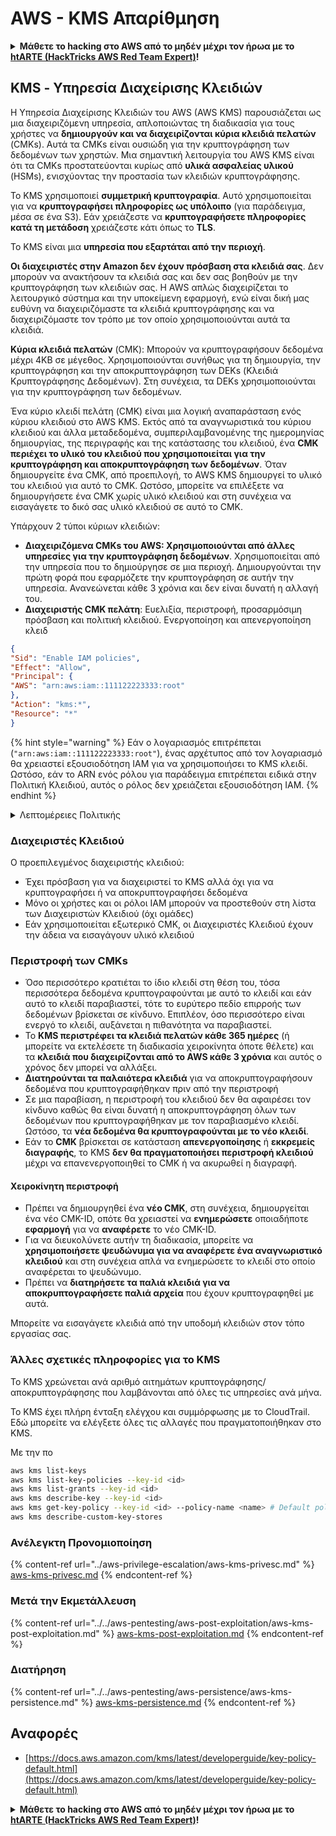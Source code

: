 # AWS - KMS Απαρίθμηση

<details>

<summary><strong>Μάθετε το hacking στο AWS από το μηδέν μέχρι τον ήρωα με το</strong> <a href="https://training.hacktricks.xyz/courses/arte"><strong>htARTE (HackTricks AWS Red Team Expert)</strong></a><strong>!</strong></summary>

Άλλοι τρόποι υποστήριξης του HackTricks:

* Εάν θέλετε να δείτε την **εταιρεία σας να διαφημίζεται στο HackTricks** ή να **κατεβάσετε το HackTricks σε μορφή PDF** ελέγξτε τα [**ΣΧΕΔΙΑ ΣΥΝΔΡΟΜΗΣ**](https://github.com/sponsors/carlospolop)!
* Αποκτήστε το [**επίσημο PEASS & HackTricks swag**](https://peass.creator-spring.com)
* Ανακαλύψτε [**The PEASS Family**](https://opensea.io/collection/the-peass-family), τη συλλογή μας από αποκλειστικά [**NFTs**](https://opensea.io/collection/the-peass-family)
* **Εγγραφείτε στη** 💬 [**ομάδα Discord**](https://discord.gg/hRep4RUj7f) ή στη [**ομάδα telegram**](https://t.me/peass) ή **ακολουθήστε** μας στο **Twitter** 🐦 [**@hacktricks_live**](https://twitter.com/hacktricks_live)**.**
* **Μοιραστείτε τα hacking tricks σας υποβάλλοντας PRs στα** [**HackTricks**](https://github.com/carlospolop/hacktricks) και [**HackTricks Cloud**](https://github.com/carlospolop/hacktricks-cloud) αποθετήρια του github.

</details>

## KMS - Υπηρεσία Διαχείρισης Κλειδιών

Η Υπηρεσία Διαχείρισης Κλειδιών του AWS (AWS KMS) παρουσιάζεται ως μια διαχειριζόμενη υπηρεσία, απλοποιώντας τη διαδικασία για τους χρήστες να **δημιουργούν και να διαχειρίζονται κύρια κλειδιά πελατών** (CMKs). Αυτά τα CMKs είναι ουσιώδη για την κρυπτογράφηση των δεδομένων των χρηστών. Μια σημαντική λειτουργία του AWS KMS είναι ότι τα CMKs προστατεύονται κυρίως από **υλικά ασφαλείας υλικού** (HSMs), ενισχύοντας την προστασία των κλειδιών κρυπτογράφησης.

Το KMS χρησιμοποιεί **συμμετρική κρυπτογραφία**. Αυτό χρησιμοποιείται για να **κρυπτογραφήσει πληροφορίες ως υπόλοιπο** (για παράδειγμα, μέσα σε ένα S3). Εάν χρειάζεστε να **κρυπτογραφήσετε πληροφορίες κατά τη μετάδοση** χρειάζεστε κάτι όπως το **TLS**.

Το KMS είναι μια **υπηρεσία που εξαρτάται από την περιοχή**.

**Οι διαχειριστές στην Amazon δεν έχουν πρόσβαση στα κλειδιά σας**. Δεν μπορούν να ανακτήσουν τα κλειδιά σας και δεν σας βοηθούν με την κρυπτογράφηση των κλειδιών σας. Η AWS απλώς διαχειρίζεται το λειτουργικό σύστημα και την υποκείμενη εφαρμογή, ενώ είναι δική μας ευθύνη να διαχειριζόμαστε τα κλειδιά κρυπτογράφησης και να διαχειριζόμαστε τον τρόπο με τον οποίο χρησιμοποιούνται αυτά τα κλειδιά.

**Κύρια κλειδιά πελατών** (CMK): Μπορούν να κρυπτογραφήσουν δεδομένα μέχρι 4KB σε μέγεθος. Χρησιμοποιούνται συνήθως για τη δημιουργία, την κρυπτογράφηση και την αποκρυπτογράφηση των DEKs (Κλειδιά Κρυπτογράφησης Δεδομένων). Στη συνέχεια, τα DEKs χρησιμοποιούνται για την κρυπτογράφηση των δεδομένων.

Ένα κύριο κλειδί πελάτη (CMK) είναι μια λογική αναπαράσταση ενός κύριου κλειδιού στο AWS KMS. Εκτός από τα αναγνωριστικά του κύριου κλειδιού και άλλα μεταδεδομένα, συμπεριλαμβανομένης της ημερομηνίας δημιουργίας, της περιγραφής και της κατάστασης του κλειδιού, ένα **CMK περιέχει το υλικό του κλειδιού που χρησιμοποιείται για την κρυπτογράφηση και αποκρυπτογράφηση των δεδομένων**. Όταν δημιουργείτε ένα CMK, από προεπιλογή, το AWS KMS δημιουργεί το υλικό του κλειδιού για αυτό το CMK. Ωστόσο, μπορείτε να επιλέξετε να δημιουργήσετε ένα CMK χωρίς υλικό κλειδιού και στη συνέχεια να εισαγάγετε το δικό σας υλικό κλειδιού σε αυτό το CMK.

Υπάρχουν 2 τύποι κύριων κλειδιών:

* **Διαχειριζόμενα CMKs του AWS: Χρησιμοποιούνται από άλλες υπηρεσίες για την κρυπτογράφηση δεδομένων**. Χρησιμοποιείται από την υπηρεσία που το δημιούργησε σε μια περιοχή. Δημιουργούνται την πρώτη φορά που εφαρμόζετε την κρυπτογράφηση σε αυτήν την υπηρεσία. Ανανεώνεται κάθε 3 χρόνια και δεν είναι δυνατή η αλλαγή του.
* **Διαχειριστής CMK πελάτη**: Ευελιξία, περιστροφή, προσαρμόσιμη πρόσβαση και πολιτική κλειδιού. Ενεργοποίηση και απενεργοποίηση κλειδ
```json
{
"Sid": "Enable IAM policies",
"Effect": "Allow",
"Principal": {
"AWS": "arn:aws:iam::111122223333:root"
},
"Action": "kms:*",
"Resource": "*"
}
```
{% hint style="warning" %}
Εάν ο λογαριασμός επιτρέπεται (`"arn:aws:iam::111122223333:root"`), ένας αρχέτυπος από τον λογαριασμό θα χρειαστεί εξουσιοδότηση IAM για να χρησιμοποιήσει το KMS κλειδί. Ωστόσο, εάν το ARN ενός ρόλου για παράδειγμα επιτρέπεται ειδικά στην Πολιτική Κλειδιού, αυτός ο ρόλος δεν χρειάζεται εξουσιοδότηση IAM.
{% endhint %}

<details>

<summary>Λεπτομέρειες Πολιτικής</summary>

Ιδιότητες μιας πολιτικής:

* Έγγραφο βασισμένο σε JSON
* Πόρος --> Επηρεαζόμενοι πόροι (μπορεί να είναι "\*")
* Δράση --> kms:Encrypt, kms:Decrypt, kms:CreateGrant ... (δικαιώματα)
* Επίδραση --> Επιτρέπεται/Απαγορεύεται
* Αρχέτυπο --> arn επηρεαζόμενο
* Συνθήκες (προαιρετικό) --> Συνθήκη για την παροχή των δικαιωμάτων

Παραχωρήσεις:

* Επιτρέπουν την αναθέτηση των δικαιωμάτων σας σε άλλον αρχέτυπο AWS εντός του λογαριασμού AWS σας. Πρέπει να τις δημιουργήσετε χρησιμοποιώντας τις διεπαφές προγραμματισμού εφαρμογών του AWS KMS. Μπορεί να υποδειχθεί ο αναγνωριστής CMK, ο αρχέτυπος παραχώρησης και το απαιτούμενο επίπεδο λειτουργίας (Decrypt, Encrypt, GenerateDataKey...)
* Αφού δημιουργηθεί η παραχώρηση, εκδίδονται ένα GrantToken και ένα GratID

**Πρόσβαση**:

* Μέσω **πολιτικής κλειδιού** -- Εάν αυτή υπάρχει, αυτή έχει **προτεραιότητα** έναντι της πολιτικής IAM
* Μέσω **πολιτικής IAM**
* Μέσω **παραχωρήσεων**

</details>

### Διαχειριστές Κλειδιού

Ο προεπιλεγμένος διαχειριστής κλειδιού:

* Έχει πρόσβαση για να διαχειριστεί το KMS αλλά όχι για να κρυπτογραφήσει ή να αποκρυπτογραφήσει δεδομένα
* Μόνο οι χρήστες και οι ρόλοι IAM μπορούν να προστεθούν στη λίστα των Διαχειριστών Κλειδιού (όχι ομάδες)
* Εάν χρησιμοποιείται εξωτερικό CMK, οι Διαχειριστές Κλειδιού έχουν την άδεια να εισαγάγουν υλικό κλειδιού

### Περιστροφή των CMKs

* Όσο περισσότερο κρατιέται το ίδιο κλειδί στη θέση του, τόσα περισσότερα δεδομένα κρυπτογραφούνται με αυτό το κλειδί και εάν αυτό το κλειδί παραβιαστεί, τότε το ευρύτερο πεδίο επιρροής των δεδομένων βρίσκεται σε κίνδυνο. Επιπλέον, όσο περισσότερο είναι ενεργό το κλειδί, αυξάνεται η πιθανότητα να παραβιαστεί.
* Το **KMS περιστρέφει τα κλειδιά πελατών κάθε 365 ημέρες** (ή μπορείτε να εκτελέσετε τη διαδικασία χειροκίνητα όποτε θέλετε) και τα **κλειδιά που διαχειρίζονται από το AWS κάθε 3 χρόνια** και αυτός ο χρόνος δεν μπορεί να αλλάξει.
* **Διατηρούνται τα παλαιότερα κλειδιά** για να αποκρυπτογραφήσουν δεδομένα που κρυπτογραφήθηκαν πριν από την περιστροφή
* Σε μια παραβίαση, η περιστροφή του κλειδιού δεν θα αφαιρέσει τον κίνδυνο καθώς θα είναι δυνατή η αποκρυπτογράφηση όλων των δεδομένων που κρυπτογραφήθηκαν με τον παραβιασμένο κλειδί. Ωστόσο, τα **νέα δεδομένα θα κρυπτογραφούνται με το νέο κλειδί**.
* Εάν το **CMK** βρίσκεται σε κατάσταση **απενεργοποίησης** ή **εκκρεμείς** **διαγραφής**, το KMS **δεν θα πραγματοποιήσει περιστροφή κλειδιού** μέχρι να επανενεργοποιηθεί το CMK ή να ακυρωθεί η διαγραφή.

#### Χειροκίνητη περιστροφή

* Πρέπει να δημιουργηθεί ένα **νέο CMK**, στη συνέχεια, δημιουργείται ένα νέο CMK-ID, οπότε θα χρειαστεί να **ενημερώσετε** οποιαδήποτε **εφαρμογή** για να **αναφέρετε** το νέο CMK-ID.
* Για να διευκολύνετε αυτήν τη διαδικασία, μπορείτε να **χρησιμοποιήσετε ψευδώνυμα για να αναφέρετε ένα αναγνωριστικό κλειδιού** και στη συνέχεια απλά να ενημερώσετε το κλειδί στο οποίο αναφέρεται το ψευδώνυμο.
* Πρέπει να **διατηρήσετε τα παλιά κλειδιά για να αποκρυπτογραφήσετε παλιά αρχεία** που έχουν κρυπτογραφηθεί με αυτά.

Μπορείτε να εισαγάγετε κλειδιά από την υποδομή κλειδιών στον τόπο εργασίας σας.

### Άλλες σχετικές πληροφορίες για το KMS

Το KMS χρεώνεται ανά αριθμό αιτημάτων κρυπτογράφησης/αποκρυπτογράφησης που λαμβάνονται από όλες τις υπηρεσίες ανά μήνα.

Το KMS έχει πλήρη ένταξη ελέγχου και συμμόρφωσης με το CloudTrail. Εδώ μπορείτε να ελέγξετε όλες τις αλλαγές που πραγματοποιήθηκαν στο KMS.

Με την πο
```bash
aws kms list-keys
aws kms list-key-policies --key-id <id>
aws kms list-grants --key-id <id>
aws kms describe-key --key-id <id>
aws kms get-key-policy --key-id <id> --policy-name <name> # Default policy name is "default"
aws kms describe-custom-key-stores
```
### Ανέλεγκτη Προνομιοποίηση

{% content-ref url="../aws-privilege-escalation/aws-kms-privesc.md" %}
[aws-kms-privesc.md](../aws-privilege-escalation/aws-kms-privesc.md)
{% endcontent-ref %}

### Μετά την Εκμετάλλευση

{% content-ref url="../../aws-pentesting/aws-post-exploitation/aws-kms-post-exploitation.md" %}
[aws-kms-post-exploitation.md](../../aws-pentesting/aws-post-exploitation/aws-kms-post-exploitation.md)
{% endcontent-ref %}

### Διατήρηση

{% content-ref url="../../aws-pentesting/aws-persistence/aws-kms-persistence.md" %}
[aws-kms-persistence.md](../../aws-pentesting/aws-persistence/aws-kms-persistence.md)
{% endcontent-ref %}

## Αναφορές

* [https://docs.aws.amazon.com/kms/latest/developerguide/key-policy-default.html](https://docs.aws.amazon.com/kms/latest/developerguide/key-policy-default.html)

<details>

<summary><strong>Μάθετε το hacking στο AWS από το μηδέν μέχρι τον ήρωα με το</strong> <a href="https://training.hacktricks.xyz/courses/arte"><strong>htARTE (HackTricks AWS Red Team Expert)</strong></a><strong>!</strong></summary>

Άλλοι τρόποι για να υποστηρίξετε το HackTricks:

* Αν θέλετε να δείτε την **εταιρεία σας να διαφημίζεται στο HackTricks** ή να **κατεβάσετε το HackTricks σε μορφή PDF** ελέγξτε τα [**ΣΧΕΔΙΑ ΣΥΝΔΡΟΜΗΣ**](https://github.com/sponsors/carlospolop)!
* Αποκτήστε το [**επίσημο PEASS & HackTricks swag**](https://peass.creator-spring.com)
* Ανακαλύψτε [**The PEASS Family**](https://opensea.io/collection/the-peass-family), τη συλλογή μας από αποκλειστικά [**NFTs**](https://opensea.io/collection/the-peass-family)
* **Εγγραφείτε στη** 💬 [**ομάδα Discord**](https://discord.gg/hRep4RUj7f) ή στην [**ομάδα telegram**](https://t.me/peass) ή **ακολουθήστε** μας στο **Twitter** 🐦 [**@hacktricks_live**](https://twitter.com/hacktricks_live)**.**
* **Μοιραστείτε τα hacking tricks σας υποβάλλοντας PRs στα** [**HackTricks**](https://github.com/carlospolop/hacktricks) και [**HackTricks Cloud**](https://github.com/carlospolop/hacktricks-cloud) αποθετήρια του github.

</details>
